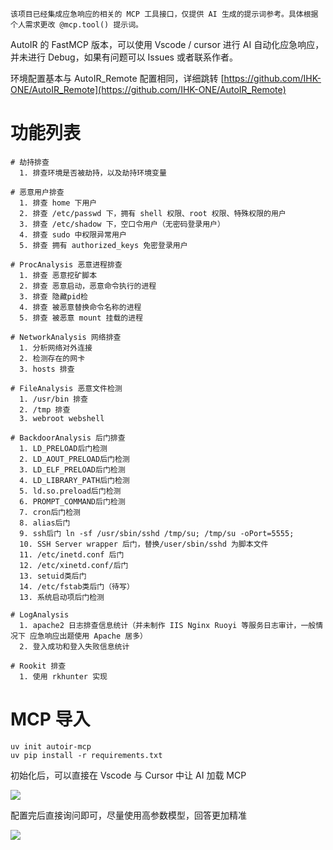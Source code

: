 ```plain
该项目已经集成应急响应的相关的 MCP 工具接口，仅提供 AI 生成的提示词参考。具体根据个人需求更改 @mcp.tool() 提示词。
```

AutoIR 的 FastMCP 版本，可以使用 Vscode / cursor 进行 AI 自动化应急响应，并未进行 Debug，如果有问题可以 Issues 或者联系作者。

环境配置基本与 AutoIR_Remote 配置相同，详细跳转 [https://github.com/IHK-ONE/AutoIR_Remote](https://github.com/IHK-ONE/AutoIR_Remote)

# 功能列表
```plain
# 劫持排查
  1. 排查环境是否被劫持，以及劫持环境变量
  
# 恶意用户排查
  1. 排查 home 下用户
  2. 排查 /etc/passwd 下，拥有 shell 权限、root 权限、特殊权限的用户
  3. 排查 /etc/shadow 下，空口令用户（无密码登录用户）
  4. 排查 sudo 中权限异常用户
  5. 排查 拥有 authorized_keys 免密登录用户

# ProcAnalysis 恶意进程排查
  1. 排查 恶意挖矿脚本
  2. 排查 恶意启动，恶意命令执行的进程
  3. 排查 隐藏pid检
  4. 排查 被恶意替换命令名称的进程
  5. 排查 被恶意 mount 挂载的进程

# NetworkAnalysis 网络排查
  1. 分析网络对外连接
  2. 检测存在的网卡
  3. hosts 排查
  
# FileAnalysis 恶意文件检测
  1. /usr/bin 排查
  2. /tmp 排查
  3. webroot webshell
 
# BackdoorAnalysis 后门排查
  1. LD_PRELOAD后门检测
  2. LD_AOUT_PRELOAD后门检测
  3. LD_ELF_PRELOAD后门检测
  4. LD_LIBRARY_PATH后门检测
  5. ld.so.preload后门检测
  6. PROMPT_COMMAND后门检测
  7. cron后门检测
  8. alias后门
  9. ssh后门 ln -sf /usr/sbin/sshd /tmp/su; /tmp/su -oPort=5555;
  10. SSH Server wrapper 后门，替换/user/sbin/sshd 为脚本文件
  11. /etc/inetd.conf 后门
  12. /etc/xinetd.conf/后门
  13. setuid类后门
  14. /etc/fstab类后门（待写）
  13. 系统启动项后门检测

# LogAnalysis
  1. apache2 日志排查信息统计（并未制作 IIS Nginx Ruoyi 等服务日志审计，一般情况下 应急响应出题使用 Apache 居多）
  2. 登入成功和登入失败信息统计
  
# Rookit 排查
  1. 使用 rkhunter 实现
```

# MCP 导入
```plain
uv init autoir-mcp
uv pip install -r requirements.txt
```

初始化后，可以直接在 Vscode 与 Cursor 中让 AI 加载 MCP

![](https://cdn.nlark.com/yuque/0/2025/png/35229002/1760464295921-21ef314e-a9ca-49cc-b1ff-ee3b7e5798eb.png)

配置完后直接询问即可，尽量使用高参数模型，回答更加精准

![](https://cdn.nlark.com/yuque/0/2025/png/35229002/1760463837550-179de7da-0429-4a72-9886-8b222a97101f.png)

